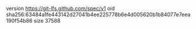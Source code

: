 version https://git-lfs.github.com/spec/v1
oid sha256:63484a1fe443142d27041b4ee225778b6e4d005620b1b84077e7eea190f54b86
size 37588
